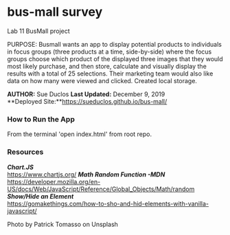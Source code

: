 # bus-mall survey
Lab 11 BusMall project

PURPOSE: Busmall wants an app to display potential products to individuals in focus groups (three products at a time, side-by-side) where the focus groups choose which product of the displayed three images that they would most likely purchase, and then store, calculate and visually display the results with a total of 25 selections. Their marketing team would also like data on how many were viewed and clicked. Created local storage.

**AUTHOR:** Sue Duclos
**Last Updated:** December 9, 2019  
**Deployed Site:**https://sueduclos.github.io/bus-mall/

### **How to Run the App**
From the terminal 'open index.html' from root repo.

### **Resources**
***Chart.JS***  
https://www.chartjs.org/
***Math Random Function -MDN***  
https://developer.mozilla.org/en-US/docs/Web/JavaScript/Reference/Global_Objects/Math/random
***Show/Hide an Element***  
https://gomakethings.com/how-to-sho-and-hid-elements-with-vanilla-javascript/

Photo by Patrick Tomasso on Unsplash